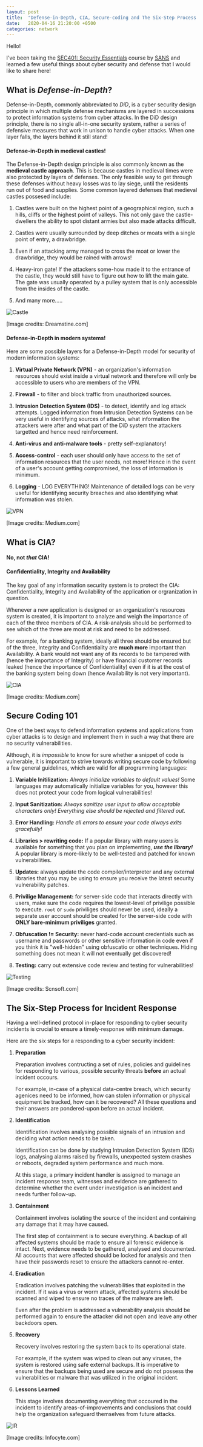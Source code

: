 ```yaml
---
layout: post
title:  "Defense-in-Depth, CIA, Secure-coding and The Six-Step Process for Incident Response!"
date:   2020-04-16 21:20:00 +0500
categories: network
---
```

Hello!

I've been taking the [SEC401: Security Essentials](https://www.sans.org/course/security-essentials-bootcamp-style) course by [SANS](https://www.sans.org) and learned a few useful things about cyber security and defense that I would like to share here!

## What is *Defense-in-Depth*?

Defense-in-Depth, commonly abbreviated to *DiD*, is a cyber security design principle in which multiple defense mechanisms are layered in successions to protect information systems from cyber attacks. In the DiD design principle, there is no single all-in-one security system, rather a series of defensive measures that work in unison to handle cyber attacks. When one layer falls, the layers behind it still stand!

#### Defense-in-Depth in medieval castles!

The Defense-in-Depth design principle is also commonly known as the **medieval castle approach**. This is because castles in medieval times were also protected by layers of defenses. The only feasible way to get through these defenses without heavy losses was to lay siege, until the residents run out of food and supplies. Some common layered defenses that medieval castles possesed include:

1. Castles were built on the highest point of a geographical region, such a hills, cliffs or the highest point of valleys. This not only gave the castle-dwellers the ability to spot distant armies but also made attacks difficult.

2. Castles were usually surrounded by deep ditches or moats with a single point of entry, a drawbridge.

3. Even if an attacking army managed to cross the moat or lower the drawbridge, they would be rained with arrows!

4. Heavy-iron gate! If the attackers some-how made it to the entrance of the castle, they would still have to figure out how to lift the main gate. The gate was usually operated by a pulley system that is only accessible from the insides of the castle.

5. And many more.....

![Castle](https://i.imgur.com/HbaKm2X.jpg)

[Image credits: Dreamstine.com]

#### Defense-in-Depth in modern systems!

Here are some possible layers for a Defense-in-Depth model for security of modern information systems:

1. **Virtual Private Network (VPN)** - an organization's information resources should exist inside a virtual network and therefore will only be accessible to users who are members of the VPN.

2. **Firewall** - to filter and block traffic from unauthorized sources.

3. **Intrusion Detection System (IDS)** - to detect, identify and log attack attempts. Logged information from Intrusion Detection Systems can be very useful in identifying sources of attacks, what information the attackers were after and what part of the DiD system the attackers targetted and hence need reinforcement.

3. **Anti-virus and anti-malware tools** - pretty self-explanatory!

4. **Access-control** - each user should only have access to the set of information resources that the user needs, not more! Hence in the event of a user's account getting compromised, the loss of information is minimum.

5. **Logging** - LOG EVERYTHING! Maintenance of detailed logs can be very useful for identifying security breaches and also identifying what information was stolen.

![VPN](https://i.imgur.com/hCO5TaC.png)

[Image credits: Medium.com]

## What is CIA?

#### No, not ***that*** CIA!

#### Confidentiality, Integrity and Availability

The key goal of any information security system is to protect the CIA: Confidentiality, Integrity and Availability of the application or orgranization in question.

Whenever a new application is designed or an organization's resources system is created, it is important to analyze and weigh the importance of each of the three members of CIA. A risk-analysis should be performed to see which of the three are most at risk and need to be addressed.

For example, for a banking system, ideally all three should be ensured but of the three, Integrity and Confidentiality are **much more** important than Availability. A bank would not want any of its records to be tampered with (hence the importance of Integrity) or have financial customer records leaked (hence the importance of Confidentiality) even if it is at the cost of the banking system being down (hence Availability is not very important).

![CIA](https://i.imgur.com/xTfJYrA.png)

[Image credits: Medium.com]

## Secure Coding 101

One of the best ways to defend information systems and applications from cyber attacks is to design and implement them in such a way that there are no security vulnerabilities. 

Although, it is *impossible* to know for sure whether a snippet of code is vulnerable, it is important to strive towards writing secure code by following a few general guidelines, which are valid for all programming languages:

1. **Variable Initilization:** *Always initialize variables to default values!* Some languages may automatically initialize variables for you, however this does not protect your code from logical vulnerabilities!

2. **Input Sanitization:** *Always sanitize user input to allow acceptable characters only! Everything else should be rejected and filtered out.*

3. **Error Handling:** *Handle all errors to ensure your code always exits gracefully!*

4. **Libraries > rewriting code:** If a popular library with many users is available for something that you plan on implementing, ***use the library!*** A popular library is more-likely to be well-tested and patched for known vulnerabilities.

5. **Updates:** always update the code compiler/interpreter and any external libraries that you may be using to ensure you receive the latest security vulnerability patches.

6. **Privilige Management:** for server-side code that interacts directly with users, make sure the code requires the lowest-level of privilige possible to execute. `root` or `sudo` priviliges should never be used, ideally a separate user account should be created for the server-side code with **ONLY bare-minimum priviliges** granted.

7. **Obfuscation != Security:** never hard-code account credentials such as username and passwords or other sensitive information in code even if you think it is "well-hidden" using obfuscatio or other techniques. Hiding something does not mean it will not eventually get discovered!

8. **Testing:** carry out extensive code review and testing for vulnerabilities!

![Testing](https://i.imgur.com/5S7AQjo.png)

[Image credits: Scnsoft.com]

## The Six-Step Process for Incident Response

Having a well-defined protocol in-place for responding to cyber security incidents is crucial to ensure a timely-response with minimum damage.

Here are the six steps for a responding to a cyber security incident:

1. **Preparation**

    Preparation involves contructing a set of rules, policies and guidelines for responding to various, possible security threats **before** an actual incident occours.
    
    For example, in-case of a physical data-centre breach, which security agenices need to be informed, how can stolen information or physical equipment be tracked, how can it be recovered? All these questions and their answers are pondered-upon before an actual incident.

2. **Identification**

    Identification involves analysing possible signals of an intrusion and deciding what action needs to be taken.

    Identification can be done by studying Intrusion Detection System (IDS) logs, analysing alarms raised by firewalls, unexpected system crashes or reboots, degraded system performance and much more.

    At this stage, a primary incident handler is assigned to manage an incident response team, witnesses and evidence are gathered to determine whether the event under investigation is an incident and needs further follow-up.

3. **Containment**

    Containment involves isolating the source of the incident and containing any damage that it may have caused.

    The first step of containment is to secure everything. A backup of all affected systems should be made to ensure all forensic evidence is intact. Next, evidence needs to be gathered, analysed and documented. All accounts that were affected should be locked for analysis and then have their passwords reset to ensure the attackers cannot re-enter.

4. **Eradication**

    Eradication involves patching the vulnerabilities that exploited in the incident. If it was a virus or worm attack, affected systems should be scanned and wiped to ensure no traces of the malware are left.

    Even after the problem is addressed a vulnerability analysis should be performed again to ensure the attacker did not open and leave any other backdoors open.

5. **Recovery**

    Recovery involves restoring the system back to its operational state.

    For example, if the system was wiped to clean out any viruses, the system is restored using safe external backups. It is imperative to ensure that the backups being used are secure and do not possess the vulnerablities or malware that was utilized in the original incident.

6. **Lessons Learned**

    This stage involves documenting everything that occoured in the incident to identify areas-of-improvements and conclusions that could help the organization safeguard themselves from future attacks.

![IR](https://i.imgur.com/h6jqdiI.jpg)

[Image credits: Infocyte.com]